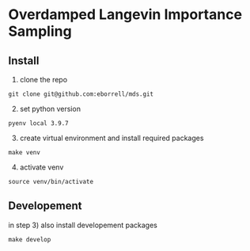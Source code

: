 # Overdamped Langevin Importance Sampling


## Install

1) clone the repo 
```
git clone git@github.com:eborrell/mds.git
```

2) set python version
```
pyenv local 3.9.7
```

3) create virtual environment and install required packages
```
make venv
```

4) activate venv
```
source venv/bin/activate
```

## Developement

in step 3) also install developement packages
```
make develop
```

